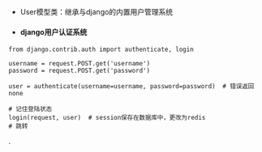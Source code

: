 - User模型类：继承与django的内置用户管理系统

- #### django用户认证系统

```
from django.contrib.auth import authenticate, login

username = request.POST.get('username')
password = request.POST.get('password')

user = authenticate(username=username, password=password)  # 错误返回none

# 记住登陆状态
login(request, user)  # session保存在数据库中，更改为redis
# 跳转
```

.

